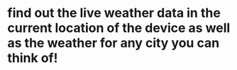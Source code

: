 # find out the live weather data in the current location of the device as well as the weather for any city you can think of!
